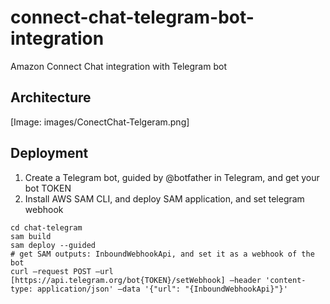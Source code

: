 # **connect-chat-telegram-bot-integration**

Amazon Connect Chat integration with Telegram bot

## Architecture

[Image: images/ConectChat-Telgeram.png]
## Deployment

1. Create a Telegram bot, guided by @botfather in Telegram, and get your bot TOKEN
2. Install AWS SAM CLI, and deploy SAM application, and set telegram webhook

```
cd chat-telegram
sam build
sam deploy --guided
# get SAM outputs: InboundWebhookApi, and set it as a webhook of the bot
curl —request POST —url [https://api.telegram.org/bot{TOKEN}/setWebhook] —header 'content-type: application/json' —data '{"url": "{InboundWebhookApi}"}'
```

